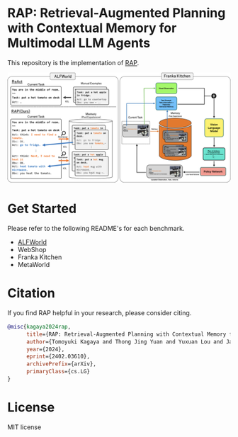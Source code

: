 # RAP: Retrieval-Augmented Planning with Contextual Memory for Multimodal LLM Agents
This repository is the implementation of [RAP](https://arxiv.org/abs/2402.03610).

![RAP figure](./figure/figure.png)

# Get Started
Please refer to the following README's for each benchmark.
* [ALFWorld](./alfworld/README.md)
* WebShop
* Franka Kitchen
* MetaWorld

# Citation
If you find RAP helpful in your research, please consider citing.
```bibtex
@misc{kagaya2024rap,
      title={RAP: Retrieval-Augmented Planning with Contextual Memory for Multimodal LLM Agents}, 
      author={Tomoyuki Kagaya and Thong Jing Yuan and Yuxuan Lou and Jayashree Karlekar and Sugiri Pranata and Akira Kinose and Koki Oguri and Felix Wick and Yang You},
      year={2024},
      eprint={2402.03610},
      archivePrefix={arXiv},
      primaryClass={cs.LG}
}
```

# License
MIT license